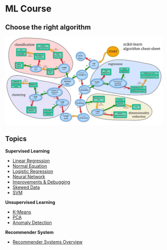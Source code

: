 # ML Course

## Choose the right algorithm

![Choose right algorithm](./assets/choose-algorithm.webp)

## Topics

**Supervised Learning**
- [Linear Regression](./linear_regression.md)
- [Normal Equation](./normal_equation.md)
- [Logistic Regression](./logistic_regression.md)
- [Neural Network](./neural_network.md)
- [Improvements & Debugging](./improvements_debugging.md)
- [Skewed Data](./skewed_data.md)
- [SVM](./svm.md)

**Unsupervised Learning**
- [K-Means](./k_means.md)
- [PCA](./pca.md)
- [Anomaly Detection](./anomaly.md)

**Recommender System**
- [Recommender Systems Overview](./recommender.md)
